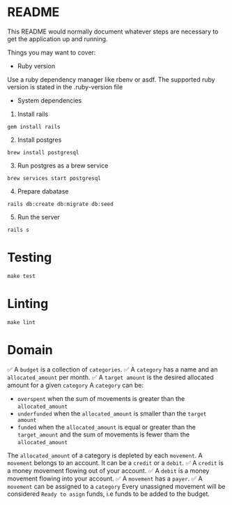 # README

This README would normally document whatever steps are necessary to get the
application up and running.

Things you may want to cover:

* Ruby version

Use a ruby dependency manager like rbenv or asdf. The supported ruby version is stated in the .ruby-version file

* System dependencies

1. Install rails

`gem install rails`

2. Install postgres

`brew install postgresql`

3. Run postgres as a brew service

`brew services start postgresql`

4. Prepare dabatase

`rails db:create db:migrate db:seed`

5. Run the server

`rails s`


# Testing

`make test`

# Linting

`make lint`

# Domain

✅ A `budget` is a collection of `categories`.
✅ A `category` has a name and an `allocated_amount` per month. 
✅ A `target amount` is the desired allocated amount for a given `category`
A `category` can be:
- `overspent` when the sum of movements is greater than the `allocated_amount`
- `underfunded` when the `allocated_amount` is smaller than the `target amount`
- `funded` when the `allocated_amount` is equal or greater than the `target_amount` and the sum of movements is fewer tham the `allocated_amount`


The `allocated_amount` of a category is depleted by each `movement`.
A `movement` belongs to an account. It can be a `credit` or a `debit`.
✅ A `credit` is a money movement flowing out of your account.
✅ A `debit` is a money movement flowing into your account.
✅ A `movement` has a `payer`.
✅ A `movement` can be assigned to a `category`
Every unassigned movement will be considered `Ready to asign` funds, i.e funds to be added to the budget.


